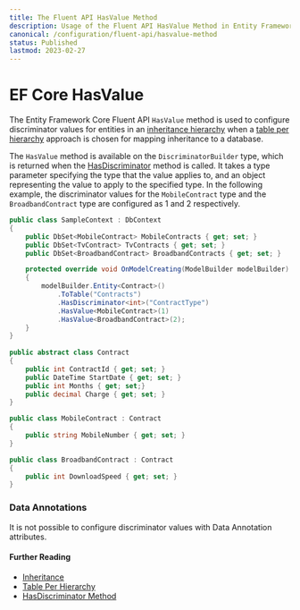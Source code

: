 ```yaml
---
title: The Fluent API HasValue Method
description: Usage of the Fluent API HasValue Method in Entity Framework Core
canonical: /configuration/fluent-api/hasvalue-method
status: Published
lastmod: 2023-02-27
---
```


# EF Core HasValue

The Entity Framework Core Fluent API `HasValue` method is used to configure discriminator values for entities in an [inheritance hierarchy](/inheritance) when a [table per hierarchy](/inheritance/table-per-hierarchy) approach is chosen for mapping inheritance to a database.

The `HasValue` method is available on the `DiscriminatorBuilder` type, which is returned when the [HasDiscriminator](/configuration/fluent-api/hasdiscriminator-method) method is called. It takes a type parameter specifying the type that the value applies to, and an object representing the value to apply to the specified type. In the following example, the discriminator values for the `MobileContract` type and the `BroadbandContract` type are configured as 1 and 2 respectively.

```csharp
public class SampleContext : DbContext
{
    public DbSet<MobileContract> MobileContracts { get; set; }
    public DbSet<TvContract> TvContracts { get; set; }
    public DbSet<BroadbandContract> BroadbandContracts { get; set; }

    protected override void OnModelCreating(ModelBuilder modelBuilder)
    {
        modelBuilder.Entity<Contract>()
            .ToTable("Contracts")
            .HasDiscriminator<int>("ContractType")
            .HasValue<MobileContract>(1)
            .HasValue<BroadbandContract>(2);
    }
}
    
public abstract class Contract
{
    public int ContractId { get; set; }
    public DateTime StartDate { get; set; }
    public int Months { get; set;}
    public decimal Charge { get; set; }
}

public class MobileContract : Contract
{
    public string MobileNumber { get; set; }
}

public class BroadbandContract : Contract
{
    public int DownloadSpeed { get; set; }
}
```

### Data Annotations
It is not possible to configure discriminator values with Data Annotation attributes.

#### Further Reading
- [Inheritance](/inheritance)
- [Table Per Hierarchy](/inheritance/table-per-hierarchy)
- [HasDiscriminator Method](/configuration/fluent-api/hasdiscriminator-method)
